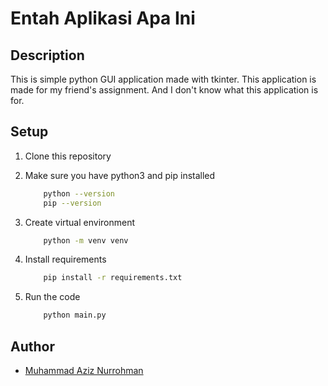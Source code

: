 
# Entah Aplikasi Apa Ini

## Description
This is simple python GUI application made with tkinter.
This application is made for my friend's assignment.
And I don't know what this application is for.

## Setup
1. Clone this repository
2. Make sure you have python3 and pip installed

    ```bash
        python --version
        pip --version
    ```
3. Create virtual environment

    ```bash
        python -m venv venv
    ```
4. Install requirements

    ```bash
        pip install -r requirements.txt
    ```
5. Run the code

    ```bash
        python main.py
    ```

## Author
- [Muhammad Aziz Nurrohman](https://github.com/aziznrrn)
